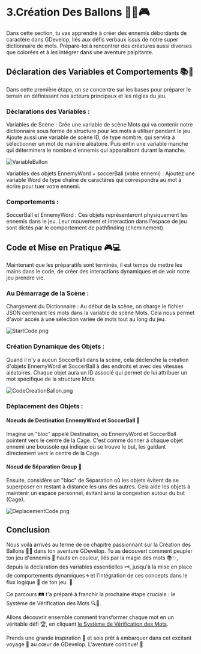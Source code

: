 # 3.Création Des Ballons 👾💥🎮

Dans cette section, tu vas apprendre à créer des ennemis débordants de caractère dans GDevelop, liés aux défis verbaux issus de notre super dictionnaire de mots. Prépare-toi à rencontrer des créatures aussi diverses que colorées et à les intégrer dans une aventure palpitante.

## Déclaration des Variables et Comportements 📚🔧
Dans cette première étape, on se concentre sur les bases pour préparer le terrain en définissant nos acteurs principaux et les règles du jeu.

### Déclarations des Variables :
Variables de Scène : Crée une variable de scène Mots qui va contenir notre dictionnaire sous forme de structure pour les mots à utiliser pendant le jeu. Ajoute aussi une variable de scène ID, de type nombre, qui servira à sélectionner un mot de manière aléatoire. Puis enfin une variable manche qui déterminera le nombre d'ennemis qui apparaîtront durant la manche.

![VariableBallon](Images/VariableBallon.png)

Variables des objets EnnemyWord + soccerBall (votre ennemi) : Ajoutez une variable Word de type chaîne de caractères qui correspondra au mot à écrire pour tuer votre ennemi.

### Comportements :
SoccerBall et EnnemyWord : Ces objets représenteront physiquement les ennemis dans le jeu. Leur mouvement et interaction dans l'espace de jeu sont dictés par le comportement de pathfinding (cheminement).

## Code et Mise en Pratique 🎮💻
Maintenant que les préparatifs sont terminés, il est temps de mettre les mains dans le code, de créer des interactions dynamiques et de voir notre jeu prendre vie.

### Au Démarrage de la Scène :
Chargement du Dictionnaire : Au début de la scène, on charge le fichier JSON contenant les mots dans la variable de scène Mots. Cela nous permet d'avoir accès à une sélection variée de mots tout au long du jeu.

![StartCode.png](Images/StartCode.png)

### Création Dynamique des Objets :
Quand il n'y a aucun SoccerBall dans la scène, cela déclenche la création d'objets EnnemyWord et SoccerBall à des endroits et avec des vitesses aléatoires. Chaque objet aura un ID associé qui permet de lui attribuer un mot spécifique de la structure Mots.

![CodeCreationBallon.png](Images/CodeCreationBallon.png)

### Déplacement des Objets :

#### Noeuds de Destination EnnemyWord et SoccerBall 🎯
Imagine un "bloc" appelé Destination, où EnnemyWord et SoccerBall pointent vers le centre de la Cage. C'est comme donner à chaque objet ennemi une boussole qui indique où se trouve le but, les guidant directement vers le centre de la Cage.

#### Noeud de Séparation Group 🚀
Ensuite, considère un "bloc" de Séparation où les objets évitent de se superposer en restant à distance les uns des autres. Cela aide les objets à maintenir un espace personnel, évitant ainsi la congestion autour du but (Cage).

![DeplacementCode.png](Images/DeplacementCode.png)

## Conclusion

Nous voilà arrivés au terme de ce chapitre passionnant sur la Création des Ballons 🎈🏀 dans ton aventure GDevelop. Tu as découvert comment peupler ton jeu d'ennemis 🤖 hauts en couleur, liés par la magie des mots 📚✨, depuis la déclaration des variables essentielles 🗝️, jusqu'à la mise en place de comportements dynamiques 🌀 et l’intégration de ces concepts dans le flux logique 🌊 de ton jeu. 🎉

Ce parcours 🛤️ t'a préparé à franchir la prochaine étape cruciale : le Système de Vérification des Mots 🔍🔐.

Allons découvrir ensemble comment transformer chaque mot en un véritable défi 🏆, en cliquant [le Système de Vérification des Mots](https://github.com/g404-code-gaming/TypingGame/blob/main/Création-Du-Jeu/4.%20le%20Système%20de%20Vérification%20des%20Mots.md).

Prends une grande inspiration 😤 et sois prêt à embarquer dans cet excitant voyage 🚀 au cœur de GDevelop. L'aventure continue! 🌠
